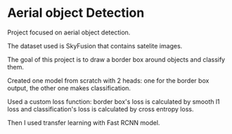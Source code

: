 # Aerial object Detection
Project focused on aerial object detection. 

The dataset used is SkyFusion that contains satelite images. 

The goal of this project is to draw a border box around objects and classify them.

Created one model from scratch with 2 heads: one for the border box output, the other one makes classification. 

Used a custom loss function: border box's loss is calculated by smooth l1 loss and classification's loss is calculated by cross entropy loss.

Then I used transfer learning with Fast RCNN model.
